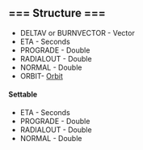 ﻿## === Structure ===

* DELTAV or BURNVECTOR - Vector
* ETA - Seconds
* PROGRADE - Double
* RADIALOUT - Double
* NORMAL - Double
* ORBIT- [Orbit](Orbit)

#### Settable

* ETA - Seconds
* PROGRADE - Double
* RADIALOUT - Double
* NORMAL - Double